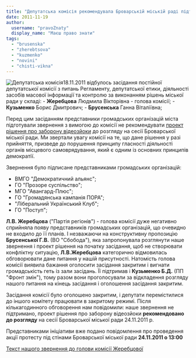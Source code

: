 ```yaml
---
title: "Депутатська комісія рекомендувала Броварській міській раді підтримати проект рішення про заборону відеозйомки"
date: 2011-11-19
author: 
  username: "pravoZnaty"
  display_name: "Маєш право знати"
tags: 
  - "brusenska"
  - "zherebtsova"
  - "kuzmenko"
  - "novini"
  - "chisti-vikna"
---
```


![](https://mpz.brovary.org/wp-content/uploads/2011/11/Депутатська-комісія.jpg "Депутатська комісія")18.11.2011 відбулось засідання постійної депутатської комісії з питань Регламенту, депутатської етики, діяльності засобів масової інформації та контролю за виконанням рішень міської ради у складі: - **Жеребцова** Людмила Вікторівна - голова комісії; - **Кузьменко** Борис Дмитрович; - **Брусенська** Ганна Віталіївна;

Перед цим засіданням представники громадських організацій міста підготували звернення з вимогою до комісії не рекомендувати <!--more-->[проект рішення про заборону відеозйоки](http://www.pravo-znaty.org.ua/novini/brovarskamiskaradauzakonuezaboronuvideozjomki-proektrisenna "Заборона відеозйомки") до розгляду на сесії Броварської міської ради. Ми звертали увагу комісії на те, що дане рішення у разі прийняття, призведе до порушення принципу гласності діяльності органів місцевого самоврядування, який є одним із основних принципів демократії.

Звернення було підписане представниками громадських організацій:

- ВМГО "Демократичний альянс";
- ГО "Прозоре суспільство";
- МГО "Авангард-Плюс";
- ГО "Громадянська кампанія ПОРА";
- "Ліберальний Український Клуб";
- ГО "Поступ";

**Л.В. Жеребцова** ("Партія регіонів") - голова комісії дуже негативно сприйняла появу представників громадських організацій, що очевидно не входило до її планів. І незважаючи на конструктивну пропозицію **Брусенської Г.В.** (ВО "Сбобода"), яка запропонувала розглянути наше звернення і проект рішення на початку засідання, щоб не створювати конфліктну ситуацію, **Л.В.Жеребцова** категорично відмовилась обговорювати дане питання у нашій присутності. Натомість голова комісії виявила бажання оголосити засідання закритим і вигнати громадськість геть із зали засідань. Її підтримав і **Кузьменко Б.Д.** (ПП "Фронт змін"), тому разом вони проголосували за відкладення розгляду нашого питання на кінець засідання і оголошення засідання закритим.

Засідання комісії було оголошено закритим, і депутати перемістилися до іншого комітету працювати в закритому режимі. Після кількагодинного обговорення нам повідомили: наше звернення не підтримано, проект рішення про заборону відеозйоки **рекомендовано до розгляду** на сесії Броварської міської ради 24.11.2011 р.

Представниками ініціативи вже подано повідомлення про проведення акції протесту під стінами Броварської міської ради **24.11.2011 о 13:00**

[Текст нашого звернення до голови комісії Жеребцової](https://www.slideshare.net/sergIlliukhin/18112011 "Звернення до Жеребцової")
